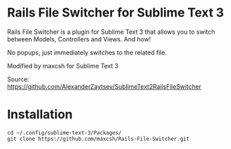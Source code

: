 # Rails File Switcher for Sublime Text 3
Rails File Switcher is a plugin for Sublime Text 3 that allows you to switch between Models, Controllers and Views. And how!

No popups, just immediately switches to the related file.

Modified by maxcsh for Sublime Text 3

Source: https://github.com/AlexanderZaytsev/SublimeText2RailsFileSwitcher

# Installation

```
cd ~/.config/sublime-text-3/Packages/
git clone https://github.com/maxcsh/Rails-File-Switcher.git
```
